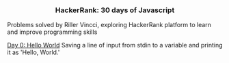 ### <h3 align="center"> HackerRank: 30 days of Javascript </h3>

Problems solved by Riller Vincci, exploring HackerRank platform to learn and improve programming skills

[Day 0: Hello World](day0.js)
Saving a line of input from stdin to a variable and printing it as 'Hello, World.'
